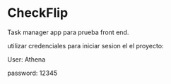 # CheckFlip
Task manager app para prueba front end.


utilizar credenciales para iniciar sesion el el proyecto:


User: Athena


password: 12345
